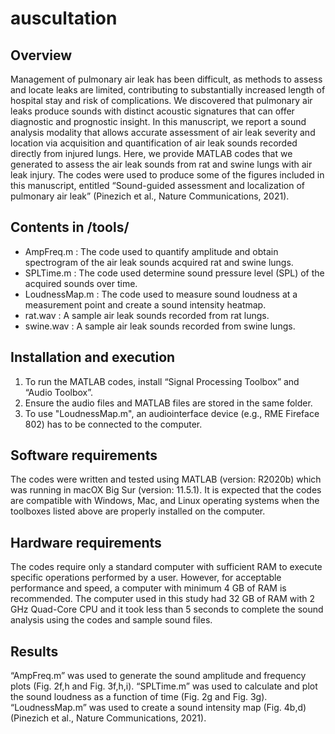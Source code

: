 # auscultation
## Overview
Management of pulmonary air leak has been difficult, as methods to assess and locate leaks are limited, contributing to substantially increased length of hospital stay and risk of complications. We discovered that pulmonary air leaks produce sounds with distinct acoustic signatures that can offer diagnostic and prognostic insight. In this manuscript, we report a sound analysis modality that allows accurate assessment of air leak severity and location via acquisition and quantification of air leak sounds recorded directly from injured lungs. Here, we provide MATLAB codes that we generated to assess the air leak sounds from rat and swine lungs with air leak injury. The codes were used to produce some of the figures included in this manuscript, entitled “Sound-guided assessment and localization of pulmonary air leak” (Pinezich et al., Nature Communications, 2021).

## Contents in  /tools/
-	AmpFreq.m : The code used to quantify amplitude and obtain spectrogram of the air leak sounds acquired rat and swine lungs.  
- SPLTime.m : The code used determine sound pressure level (SPL) of the acquired sounds over time. 
- LoudnessMap.m : The code used to measure sound loudness at a measurement point and create a sound intensity heatmap.
- rat.wav : A sample air leak sounds recorded from rat lungs.
- swine.wav : A sample air leak sounds recorded from swine lungs.

## Installation and execution
1. To run the MATLAB codes, install “Signal Processing Toolbox” and “Audio Toolbox”.
2. Ensure the audio files and MATLAB files are stored in the same folder.
3. To use "LoudnessMap.m", an audiointerface device (e.g., RME Fireface 802) has to be connected to the computer.

## Software requirements
The codes were written and tested using MATLAB (version: R2020b) which was running in macOX Big Sur (version: 11.5.1). It is expected that the codes are compatible with Windows, Mac, and Linux operating systems when the toolboxes listed above are properly installed on the computer.

## Hardware requirements
The codes require only a standard computer with sufficient RAM to execute specific operations performed by a user. However, for acceptable performance and speed, a computer with minimum 4 GB of RAM is recommended. The computer used in this study had 32 GB of RAM with 2 GHz Quad-Core CPU and it took less than 5 seconds to complete the sound analysis using the codes and sample sound files.   

## Results
“AmpFreq.m” was used to generate the sound amplitude and frequency plots (Fig. 2f,h and Fig. 3f,h,i). “SPLTime.m” was used to calculate and plot the sound loudness as a function of time (Fig. 2g and Fig. 3g). “LoudnessMap.m” was used to create a sound intensity map (Fig. 4b,d) (Pinezich et al., Nature Communications, 2021).      


